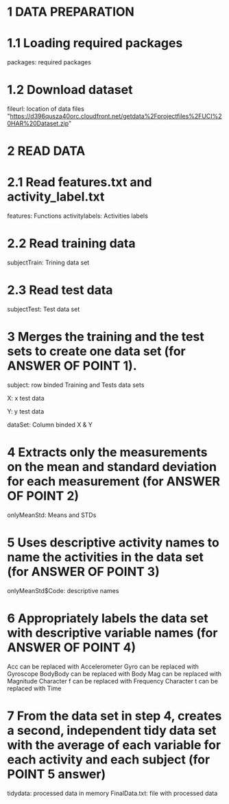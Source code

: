 # 1 DATA PREPARATION
# 1.1 Loading required packages
packages: required packages

# 1.2 Download dataset
fileurl: location of data files "https://d396qusza40orc.cloudfront.net/getdata%2Fprojectfiles%2FUCI%20HAR%20Dataset.zip"

# 2 READ DATA
# 2.1 Read features.txt and activity_label.txt
features: Functions
activitylabels: Activities labels

# 2.2 Read training data
subjectTrain: Trining data set

# 2.3 Read test data
subjectTest: Test data set

# 3 Merges the training and the test sets to create one data set (for ANSWER OF POINT 1).
subject: row binded Training and Tests data sets

X: x test data

Y: y test data

dataSet: Column binded X & Y 

# 4 Extracts only the measurements on the mean and standard deviation for each measurement (for ANSWER OF POINT 2)
onlyMeanStd: Means and STDs

# 5 Uses descriptive activity names to name the activities in the data set (for ANSWER OF POINT 3)
onlyMeanStd$Code: descriptive names

# 6 Appropriately labels the data set with descriptive variable names (for ANSWER OF POINT 4)
Acc can be replaced with Accelerometer
Gyro can be replaced with Gyroscope
BodyBody can be replaced with Body
Mag can be replaced with Magnitude
Character f can be replaced with Frequency
Character t can be replaced with Time

# 7 From the data set in step 4, creates a second, independent tidy data set with the average of each variable for each activity and each subject (for POINT 5 answer)
tidydata: processed data in memory
FinalData.txt: file with processed data
